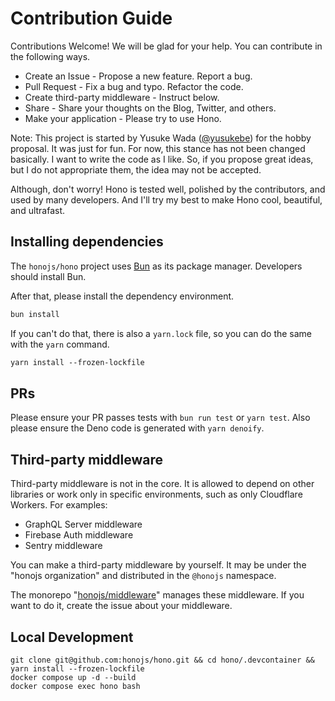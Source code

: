 # Contribution Guide

Contributions Welcome! We will be glad for your help.
You can contribute in the following ways.

- Create an Issue - Propose a new feature. Report a bug.
- Pull Request - Fix a bug and typo. Refactor the code.
- Create third-party middleware - Instruct below.
- Share - Share your thoughts on the Blog, Twitter, and others.
- Make your application - Please try to use Hono.

Note:
This project is started by Yusuke Wada ([@yusukebe](https://github.com/yusukebe)) for the hobby proposal.
It was just for fun. For now, this stance has not been changed basically.
I want to write the code as I like.
So, if you propose great ideas, but I do not appropriate them, the idea may not be accepted.

Although, don't worry!
Hono is tested well, polished by the contributors, and used by many developers. And I'll try my best to make Hono cool, beautiful, and ultrafast.

## Installing dependencies

The `honojs/hono` project uses [Bun](https://bun.sh/) as its package manager. Developers should install Bun.

After that, please install the dependency environment.

```txt
bun install
```

If you can't do that, there is also a `yarn.lock` file, so you can do the same with the `yarn` command.

```txt
yarn install --frozen-lockfile
```

## PRs

Please ensure your PR passes tests with `bun run test` or `yarn test`. Also please ensure the Deno code is generated with `yarn denoify`.

## Third-party middleware

Third-party middleware is not in the core.
It is allowed to depend on other libraries or work only in specific environments, such as only Cloudflare Workers. For examples:

- GraphQL Server middleware
- Firebase Auth middleware
- Sentry middleware

You can make a third-party middleware by yourself.
It may be under the "honojs organization" and distributed in the `@honojs` namespace.

The monorepo "[honojs/middleware](https://github.com/honojs/middleware)" manages these middleware.
If you want to do it, create the issue about your middleware.

## Local Development

```
git clone git@github.com:honojs/hono.git && cd hono/.devcontainer && yarn install --frozen-lockfile
docker compose up -d --build
docker compose exec hono bash
```
